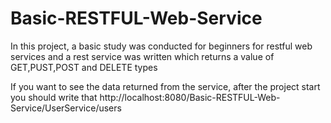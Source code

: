 # Basic-RESTFUL-Web-Service
In this project, a basic study was conducted for beginners for restful web services and a rest service was written which returns a value of GET,PUST,POST and DELETE types

If you want to see the data returned from the service, after the project start you should write that http://localhost:8080/Basic-RESTFUL-Web-Service/UserService/users
